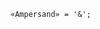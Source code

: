 <!-- This file is generated automatically by infrastructure scripts. Please don't edit by hand. -->

<!-- markdownlint-disable first-line-h1 -->

```{ .ebnf .slang-ebnf #Ampersand }
«Ampersand» = '&';
```
